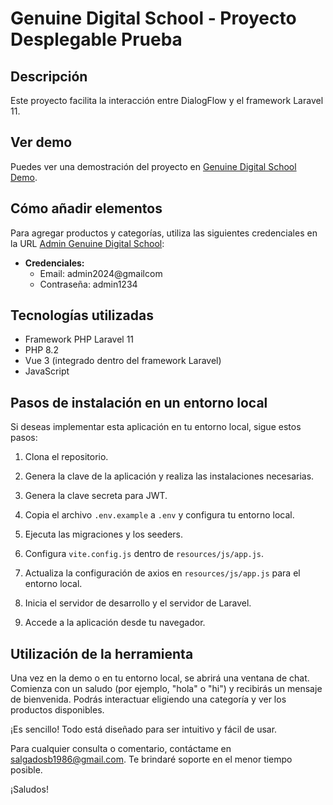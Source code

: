 # Genuine Digital School - Proyecto Desplegable Prueba

## Descripción

Este proyecto facilita la interacción entre DialogFlow y el framework Laravel 11.

## Ver demo

Puedes ver una demostración del proyecto en [Genuine Digital School Demo](https://salgado-school-30c338bdf4e3.herokuapp.com).

## Cómo añadir elementos

Para agregar productos y categorías, utiliza las siguientes credenciales en la URL [Admin Genuine Digital School](https://salgado-school-30c338bdf4e3.herokuapp.com/admi):

- **Credenciales:**
  - Email: admin2024@gmailcom
  - Contraseña: admin1234

## Tecnologías utilizadas

- Framework PHP Laravel 11
- PHP 8.2
- Vue 3 (integrado dentro del framework Laravel)
- JavaScript

## Pasos de instalación en un entorno local

Si deseas implementar esta aplicación en tu entorno local, sigue estos pasos:

1. Clona el repositorio.

2. Genera la clave de la aplicación y realiza las instalaciones necesarias.

3. Genera la clave secreta para JWT.

4. Copia el archivo `.env.example` a `.env` y configura tu entorno local.

5. Ejecuta las migraciones y los seeders.

6. Configura `vite.config.js` dentro de `resources/js/app.js`.

7. Actualiza la configuración de axios en `resources/js/app.js` para el entorno local.

8. Inicia el servidor de desarrollo y el servidor de Laravel.

9. Accede a la aplicación desde tu navegador.

## Utilización de la herramienta

Una vez en la demo o en tu entorno local, se abrirá una ventana de chat. Comienza con un saludo (por ejemplo, "hola" o "hi") y recibirás un mensaje de bienvenida. Podrás interactuar eligiendo una categoría y ver los productos disponibles.

¡Es sencillo! Todo está diseñado para ser intuitivo y fácil de usar.

Para cualquier consulta o comentario, contáctame en [salgadosb1986@gmail.com](mailto:salgadosb1986@gmail.com). Te brindaré soporte en el menor tiempo posible.

¡Saludos!
